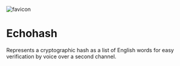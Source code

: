 ![favicon](https://user-images.githubusercontent.com/908167/35071226-f911ebb2-fbad-11e7-967a-9cb7b61cee28.png)

# Echohash

Represents a cryptographic hash as a list of English words for easy verification by voice over a second channel.
